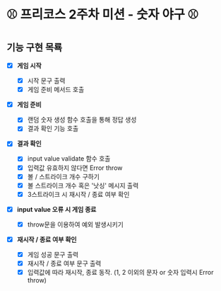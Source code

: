 # ⚾ 프리코스 2주차 미션 - 숫자 야구 ⚾

## 기능 구현 목룍

- [x] **게임 시작**

  - [x] 시작 문구 출력
  - [x] 게임 준비 메서드 호출

- [x] **게임 준비**

  - [x] 랜덤 숫자 생성 함수 호출을 통해 정답 생성
  - [x] 결과 확인 기능 호출

- [x] **결과 확인**

  - [x] input value validate 함수 호출
  - [x] 입력값 유효하지 않다면 Error throw
  - [x] 볼 / 스트라이크 개수 구하기
  - [x] 볼 스트라이크 개수 혹은 '낫싱' 메시지 출력
  - [x] 3스트라이크 시 재시작 / 종료 여부 확인

- [x] **input value 오류 시 게임 종료**

  - [x] throw문을 이용하여 예외 발생시키기

- [x] **재시작 / 종료 여부 확인**

  - [x] 게임 성공 문구 출력
  - [x] 재시작 / 종료 여부 문구 출력
  - [x] 입력값에 따라 재시작, 종료 동작. (1, 2 이외의 문자 or 숫자 입력시 Error throw)
